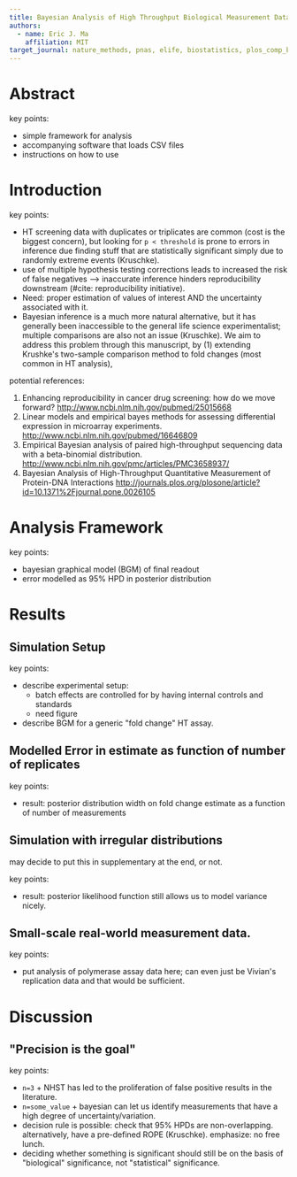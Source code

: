 ```yaml
---
title: Bayesian Analysis of High Throughput Biological Measurement Data
authors:
  - name: Eric J. Ma
    affiliation: MIT
target_journal: nature_methods, pnas, elife, biostatistics, plos_comp_bio, plos_one
---
```


# Abstract

key points:
- simple framework for analysis
- accompanying software that loads CSV files
- instructions on how to use

# Introduction

key points:
- HT screening data with duplicates or triplicates are common (cost is the biggest concern), but looking for `p < threshold` is prone to errors in inference due finding stuff that are statistically significant simply due to randomly extreme events (Kruschke).
- use of multiple hypothesis testing corrections leads to increased the risk of false negatives --> inaccurate inference hinders reproducibility downstream (#cite: reproducibility initiative).
- Need: proper estimation of values of interest AND the uncertainty associated with it.
- Bayesian inference is a much more natural alternative, but it has generally been inaccessible to the general life science experimentalist; multiple comparisons are also not an issue (Kruschke). We aim to address this problem through this manuscript, by (1) extending Krushke's two-sample comparison method to fold changes (most common in HT analysis),

potential references:
1. Enhancing reproducibility in cancer drug screening: how do we move forward? http://www.ncbi.nlm.nih.gov/pubmed/25015668
1. Linear models and empirical bayes methods for assessing differential expression in microarray experiments. http://www.ncbi.nlm.nih.gov/pubmed/16646809
1. Empirical Bayesian analysis of paired high-throughput sequencing data with a beta-binomial distribution. http://www.ncbi.nlm.nih.gov/pmc/articles/PMC3658937/
1. Bayesian Analysis of High-Throughput Quantitative Measurement of Protein-DNA Interactions http://journals.plos.org/plosone/article?id=10.1371%2Fjournal.pone.0026105

# Analysis Framework

key points:
- bayesian graphical model (BGM) of final readout
- error modelled as 95% HPD in posterior distribution

# Results

## Simulation Setup

key points:
- describe experimental setup:
  - batch effects are controlled for by having internal controls and standards
  - need figure
- describe BGM for a generic "fold change" HT assay.

## Modelled Error in estimate as function of number of replicates

key points:
- result: posterior distribution width on fold change estimate as a function of number of measurements

## Simulation with irregular distributions

may decide to put this in supplementary at the end, or not.

key points:
- result: posterior likelihood function still allows us to model variance nicely.

## Small-scale real-world measurement data.

key points:
- put analysis of polymerase assay data here; can even just be Vivian's replication data and that would be sufficient.

# Discussion

## "Precision is the goal"

key points:
- `n=3` + NHST has led to the proliferation of false positive results in the literature.
- `n=some_value` + bayesian can let us identify measurements that have a high degree of uncertainty/variation.
- decision rule is possible: check that 95% HPDs are non-overlapping. alternatively, have a pre-defined ROPE (Kruschke). emphasize: no free lunch.
- deciding whether something is significant should still be on the basis of "biological" significance, not "statistical" significance.
